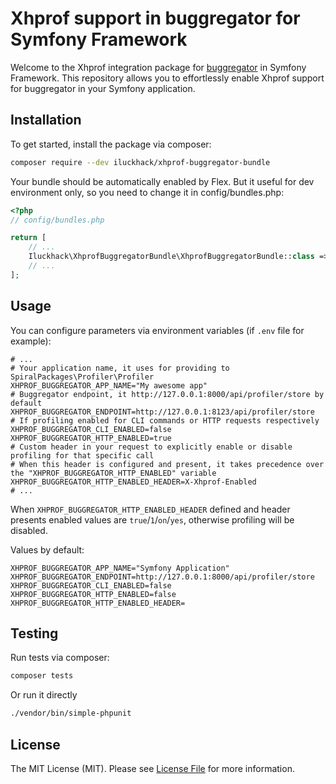 # Xhprof support in buggregator for Symfony Framework

Welcome to the Xhprof integration package for [buggregator](https://buggregator.dev/) in Symfony Framework.
This repository allows you to effortlessly enable Xhprof support for buggregator in your Symfony application.

## Installation

To get started, install the package via composer:

```bash
composer require --dev iluckhack/xhprof-buggregator-bundle
```

Your bundle should be automatically enabled by Flex. But it useful for dev environment only, so you need to change it in config/bundles.php:
```php
<?php
// config/bundles.php

return [
    // ...
    Iluckhack\XhprofBuggregatorBundle\XhprofBuggregatorBundle::class => ['dev' => true],
    // ...
];
```

## Usage

You can configure parameters via environment variables (if `.env` file for example):

```dotenv
# ...
# Your application name, it uses for providing to SpiralPackages\Profiler\Profiler
XHPROF_BUGGREGATOR_APP_NAME="My awesome app"
# Buggregator endpoint, it http://127.0.0.1:8000/api/profiler/store by default
XHPROF_BUGGREGATOR_ENDPOINT=http://127.0.0.1:8123/api/profiler/store
# If profiling enabled for CLI commands or HTTP requests respectively
XHPROF_BUGGREGATOR_CLI_ENABLED=false
XHPROF_BUGGREGATOR_HTTP_ENABLED=true
# Custom header in your request to explicitly enable or disable profiling for that specific call
# When this header is configured and present, it takes precedence over the "XHPROF_BUGGREGATOR_HTTP_ENABLED" variable
XHPROF_BUGGREGATOR_HTTP_ENABLED_HEADER=X-Xhprof-Enabled
# ...
```

When `XHPROF_BUGGREGATOR_HTTP_ENABLED_HEADER` defined and header presents enabled values are `true`/`1`/`on`/`yes`, otherwise profiling will be disabled.

Values by default:

```dotenv
XHPROF_BUGGREGATOR_APP_NAME="Symfony Application"
XHPROF_BUGGREGATOR_ENDPOINT=http://127.0.0.1:8000/api/profiler/store
XHPROF_BUGGREGATOR_CLI_ENABLED=false
XHPROF_BUGGREGATOR_HTTP_ENABLED=false
XHPROF_BUGGREGATOR_HTTP_ENABLED_HEADER=
```

## Testing

Run tests via composer:

```bash
composer tests
```

Or run it directly

```bash
./vendor/bin/simple-phpunit
```

## License

The MIT License (MIT). Please see [License File](LICENSE) for more information.